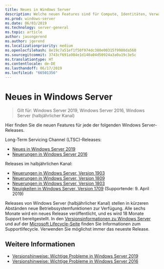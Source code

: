 ```yaml
---
title: Neues in Windows Server
description: Welche neuen Features sind für Compute, Identitäten, Verwaltung, Automatisierung, Netzwerk, Sicherheit und Speicher verfügbar?
ms.prod: windows-server
ms.date: 06/03/2019
ms.technology: server-general
ms.topic: article
author: jasongerend
ms.author: jgerend
ms.localizationpriority: medium
ms.openlocfilehash: 8e19c7a51ef1f50f974dc380e00315f9980da560
ms.sourcegitcommit: 3743cf691a984e1d140a04d50924a3a0a19c3e5c
ms.translationtype: HT
ms.contentlocale: de-DE
ms.lasthandoff: 06/17/2019
ms.locfileid: "66501356"
---
```

# <a name="whats-new-in-windows-server"></a>Neues in Windows Server

>Gilt für: Windows Server 2019, Windows Server 2016, Windows Server (halbjährlicher Kanal)

Hier finden Sie die neuen Features für jede der folgenden Windows Server-Releases.  

Long-Term Servicing Channel (LTSC)-Releases:

- [Neues in Windows Server 2019](../get-started-19/whats-new-19.md)
- [Neuerungen in Windows Server 2016](whats-new-in-windows-server-2016.md)

Releases im halbjährlichen Kanal:

- [Neuerungen in Windows Server, Version 1903](../get-started-19/whats-new-in-windows-server-1903.md)
- [Neuerungen in Windows Server, Version 1809](whats-new-in-windows-server-1809.md)
- [Neuerungen in Windows Server, Version 1803](whats-new-in-windows-server-1803.md)
- [Neuigkeiten in Windows Server, Version 1709](whats-new-in-windows-server-1709.md) (Supportende: 9. April 2019)

Releases von Windows Server (halbjährlicher Kanal) stellen in kürzeren Abständen neue Betriebssystemfunktionen zur Verfügung. Alle sechs Monate wird ein neues Release veröffentlicht, und es wird 18 Monate Support bereitgestellt. In den [Versionsinformationen zu Windows Server](windows-server-release-info.md) und auf der [Microsoft Lifecycle-Seite](https://support.microsoft.com/lifecycle) finden Sie Informationen zum Supportlifecycle. Verwenden Sie möglichst immer das neueste Release.

## <a name="see-also"></a>Weitere Informationen

- [Versionshinweise: Wichtige Probleme in Windows Server 2019](../get-started-19/rel-notes-19.md)
- [Versionshinweise: Wichtige Probleme in Windows Server 2016](Windows-Server-2016-GA-Release-Notes.md)